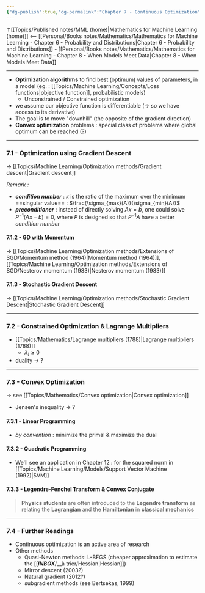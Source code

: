 ```yaml
---
{"dg-publish":true,"dg-permalink":"Chapter 7 - Continuous Optimization","permalink":"/Chapter 7 - Continuous Optimization/"}
---
```


↑[[Topics/Published notes/MML (home)|Mathematics for Machine Learning (home)]]
<-- [[Personal/Books notes/Mathematics/Mathematics for Machine Learning - Chapter 6 - Probability and Distributions|Chapter 6 - Probability and Distributions]] - [[Personal/Books notes/Mathematics/Mathematics for Machine Learning - Chapter 8 - When Models Meet Data|Chapter 8 - When Models Meet Data]]

---

- **Optimization algorithms** to find best (optimum) values of parameters, in a model (eg. : [[Topics/Machine Learning/Concepts/Loss functions|objective function]], probabilistic models)
	- Unconstrained / Constrained optimization
- we assume our objective function is differentiable (-> so we have access to its derivative)
- The goal is to move "downhill" (the opposite of the gradient direction)
- **Convex optimization** problems : special class of problems where global optimum can be reached (?)

---
### 7.1 - Optimization using Gradient Descent
-> [[Topics/Machine Learning/Optimization methods/Gradient descent|Gradient descent]]

*Remark :*
- ***condition number*** : $\kappa$  is the ratio of the maximum over the minimum ==singular value== : $\frac{\sigma_{max}(A)}{\sigma_{min}(A)}$
- ***preconditioner*** : instead of directly solving $Ax=b$, one could solve $P^{-1}(Ax-b)=0$,  where $P$  is designed so that $P^{-1}A$ have a better *condition number*

#### 7.1.2 - GD with Momentum
-> [[Topics/Machine Learning/Optimization methods/Extensions of SGD/Momentum method (1964)|Momentum method (1964)]], [[Topics/Machine Learning/Optimization methods/Extensions of SGD/Nesterov momentum (1983)|Nesterov momentum (1983)]]

#### 7.1.3 - Stochastic Gradient Descent
-> [[Topics/Machine Learning/Optimization methods/Stochastic Gradient Descent|Stochastic Gradient Descent]]

---
### 7.2 - Constrained Optimization & Lagrange Multipliers
- [[Topics/Mathematics/Lagrange multipliers (1788)|Lagrange multipliers (1788)]]
	- $\lambda_i\geq 0$
- duality -> ?

---
### 7.3 - Convex Optimization
-> see [[Topics/Mathematics/Convex optimization|Convex optimization]]
- Jensen's inequality -> ?


#### 7.3.1 - Linear Programming
- *by convention* : minimize the primal & maximize the dual


#### 7.3.2 - Quadratic Programming
- We'll see an application in Chapter 12 : for the squared norm in [[Topics/Machine Learning/Models/Support Vector Machine (1992)|SVM]]


#### 7.3.3 - Legendre-Fenchel Transform & Convex Conjugate
> **Physics students** are often introduced to the **Legendre transform** as relating the **Lagrangian** and the **Hamiltonian** in **classical mechanics**

---
### 7.4 - Further Readings
- Continuous optimization is an active area of research
- Other methods
	- Quasi-Newton methods:  L-BFGS (cheaper approximation to estimate the [[___INBOX___/__à trier/Hessian|Hessian]])
	- Mirror descent (2003?)
	- Natural gradient (2012?)
	- subgradient methods (see Bertsekas, 1999)
